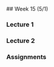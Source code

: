 <div class="week">

<div class="week_heading" markdown="1">
## Week 15 (5/1)
</div>

<div class="column_materials"  markdown="1">

### Lecture 1

### Lecture 2

</div>

<div class="column_assign"  markdown="1">

### Assignments

</div>
</div>
